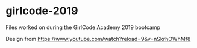 # girlcode-2019
Files worked on during the GirlCode Academy 2019 bootcamp

Design from https://www.youtube.com/watch?reload=9&v=nSkrhOWhMf8
